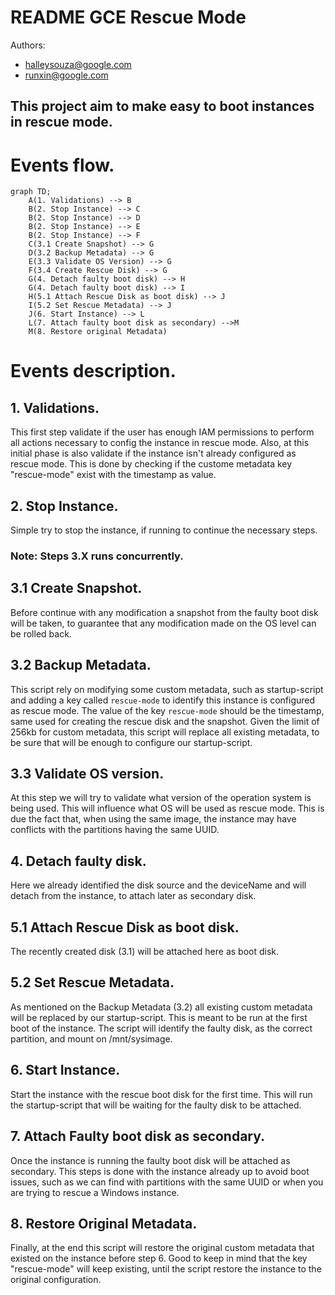 # README GCE Rescue Mode 
Authors:
- halleysouza@google.com
- runxin@google.com

## This project aim to make easy to boot instances in rescue mode.

# Events flow.

```mermaid
graph TD;
    A(1. Validations) --> B
    B(2. Stop Instance) --> C
    B(2. Stop Instance) --> D
    B(2. Stop Instance) --> E
    B(2. Stop Instance) --> F
    C(3.1 Create Snapshot) --> G
    D(3.2 Backup Metadata) --> G
    E(3.3 Validate OS Version) --> G
    F(3.4 Create Rescue Disk) --> G
    G(4. Detach faulty boot disk) --> H
    G(4. Detach faulty boot disk) --> I
    H(5.1 Attach Rescue Disk as boot disk) --> J
    I(5.2 Set Rescue Metadata) --> J
    J(6. Start Instance) --> L
    L(7. Attach faulty boot disk as secondary) -->M
    M(8. Restore original Metadata)

```

# Events description.

## 1. Validations.
This first step validate if the user has enough IAM permissions to perform all actions necessary to config the instance in rescue mode.
Also, at this initial phase is also validate if the instance isn't already configured as rescue mode. This is done by checking if the custome metadata key "rescue-mode" exist with the timestamp as value.

## 2. Stop Instance.
Simple try to stop the instance, if running to continue the necessary steps.

### Note: Steps 3.X runs concurrently.

## 3.1 Create Snapshot.
Before continue with any modification a snapshot from the faulty boot disk will be taken, to guarantee that any modification made on the OS level can be rolled back.

## 3.2 Backup Metadata.
This script rely on modifying some custom metadata, such as startup-script and adding a key called `rescue-mode` to identify this instance is configured as rescue mode. The value of the key `rescue-mode` should be the timestamp, same used for creating the rescue disk and the snapshot.
Given the limit of 256kb for custom metadata, this script will replace all existing metadata, to be sure that will be enough to configure our startup-script.

## 3.3 Validate OS version.
At this step we will try to validate what version of the operation system is being used. This will influence what OS will be used as rescue mode. This is due the fact that, when using the same image, the instance may have conflicts with the partitions having the same UUID.

## 4. Detach faulty disk.
Here we already identified the disk source and the deviceName and will detach from the instance, to attach later as secondary disk.

## 5.1 Attach Rescue Disk as boot disk.
The recently created disk (3.1) will be attached here as boot disk.

## 5.2 Set Rescue Metadata.
As mentioned on the Backup Metadata (3.2) all existing custom metadata will be replaced by our startup-script. This is meant to be run at the first boot of the instance. The script will identify the faulty disk, as the correct partition, and mount on /mnt/sysimage.

## 6. Start Instance.
Start the instance with the rescue boot disk for the first time. This will run the startup-script that will be waiting for the faulty disk to be attached.

## 7. Attach Faulty boot disk as secondary.
Once the instance is running the faulty boot disk will be attached as secondary. This steps is done with the instance already up to avoid boot issues, such as we can find with partitions with the same UUID or when you are trying to rescue a Windows instance.

## 8. Restore Original Metadata.
Finally, at the end this script will restore the original custom metadata that existed on the instance before step 6. Good to keep in mind that the key "rescue-mode" will keep existing, until the script restore the instance to the original configuration.